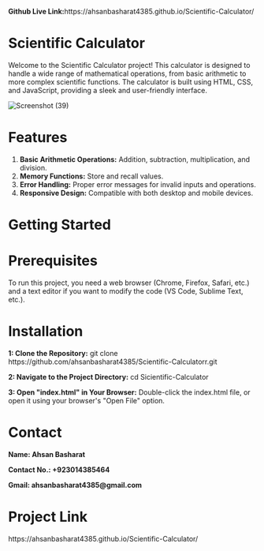 <p> <b>Github Live Link:</b>https://ahsanbasharat4385.github.io/Scientific-Calculator/</p>

# Scientific Calculator
<p>Welcome to the Scientific Calculator project! This calculator is designed to handle a wide range of mathematical operations, from basic arithmetic to more complex scientific functions. The calculator is built using HTML, CSS, and JavaScript, providing a sleek and user-friendly interface.</p>

![Screenshot (39)](https://github.com/ahsanbasharat4385/Scientific-Calculator/assets/163886352/77a2c507-e9c7-4ff7-96d2-1ea9f0332d19)

# Features
<ol>
<li><b>Basic Arithmetic Operations:</b> Addition, subtraction, multiplication, and division.</li>
<li><b>Memory Functions:</b> Store and recall values.</li>
<li><b>Error Handling:</b> Proper error messages for invalid inputs and operations.</li>
<li><b>Responsive Design:</b> Compatible with both desktop and mobile devices.</li>
</ol>

# Getting Started
<h1>Prerequisites</h1>
<p>To run this project, you need a web browser (Chrome, Firefox, Safari, etc.) and a text editor if you want to modify the code (VS Code, Sublime Text, etc.).</p>
<h1>Installation</h1>
<p> <b>1: Clone the Repository:</b> git clone https://github.com/ahsanbasharat4385/Scientific-Calculatorr.git
</p>
<p><b>2: Navigate to the Project Directory:</b> cd Sicientific-Calculator</p>
<p><b>3: Open "index.html" in Your Browser:</b> Double-click the index.html file, or open it using your browser's "Open File" option.</p>

# Contact
<p> <b>Name: Ahsan Basharat</b></p>
<p><b>Contact No.: +923014385464</b></p>
<p><b>Gmail: ahsanbasharat4385@gmail.com</b></p>
  
# Project Link
<p>https://ahsanbasharat4385.github.io/Scientific-Calculator/</p>
